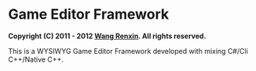 # Game Editor Framework

**Copyright (C) 2011 - 2012 [Wang Renxin](https://github.com/paladin-t). All rights reserved.**

This is a WYSIWYG Game Editor Framework developed with mixing C#/Cli C++/Native C++.
